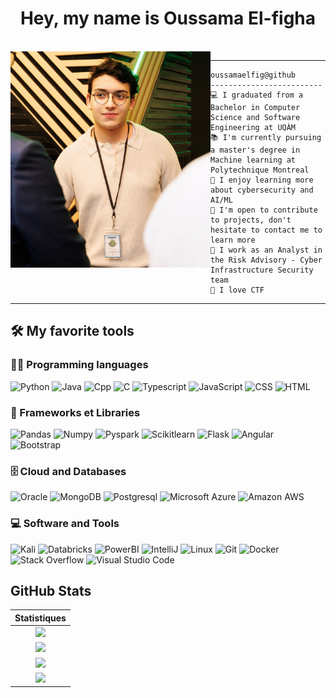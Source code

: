 <h1 align="center">Hey, my name is Oussama El-figha</h1>

<br/>

<img align="left" src="https://github.com/oussamaelfig/oussamaelfig/blob/main/Cocktail_pic1.jpg" width="320" />
<hr>

```
oussamaelfig@github
-------------------------
💻 I graduated from a Bachelor in Computer Science and Software Engineering at UQÀM
📚 I'm currently pursuing a master's degree in Machine learning at Polytechnique Montreal
📝 I enjoy learning more about cybersecurity and AI/ML
🔭 I'm open to contribute to projects, don't hesitate to contact me to learn more
🌟 I work as an Analyst in the Risk Advisory - Cyber Infrastructure Security team
🚩 I love CTF
```

<hr>

## 🛠️ My favorite tools

### 👨‍💻 Programming languages

<p>
    <img alt="Python" src="https://img.shields.io/badge/Python%20-%2314354C.svg?logo=python&logoColor=white">
    <img alt="Java" src="https://img.shields.io/badge/Java-%23007396.svg?logo=java&logoColor=white">
    <img alt="Cpp" src="https://img.shields.io/badge/-%23659BD3.svg?logo=cplusplus&logoColor=white">
    <img alt="C" src="https://img.shields.io/badge/%20-%23659BD3.svg?logo=c&logoColor=white">
    <img alt="Typescript" src="https://img.shields.io/badge/Typescript%20-%232F74C0.svg?logo=typescript&logoColor=white">
    <img alt="JavaScript" src="https://img.shields.io/badge/JavaScript%20-%23F7DF1E.svg?logo=javascript&logoColor=black">
    <img alt="CSS" src="https://img.shields.io/badge/CSS%20-%231572B6.svg?logo=css3&logoColor=white">
    <img alt="HTML" src="https://img.shields.io/badge/HTML%20-%23E34F26.svg?logo=html5&logoColor=white">

### 🧰 Frameworks et Libraries

<p>
    <img alt="Pandas" src="https://img.shields.io/badge/Pandas-2C2D72?logo=pandas&logoColor=white">
    <img alt="Numpy" src="https://img.shields.io/badge/Numpy-777BB4?&logo=numpy&logoColor=white">
    <img alt="Pyspark" src="https://img.shields.io/badge/Apache_Spark-FFFFFF?&logo=apachespark&logoColor=#E35A16">
    <img alt="Scikitlearn" src="https://img.shields.io/badge/scikit_learn-F7931E?&logo=scikit-learn&logoColor=white">
    <img alt="Flask" src="https://img.shields.io/badge/Flask%20-%23000000.svg?logo=flask&logoColor=white">
    <img alt="Angular" src="https://img.shields.io/badge/Angular-DD0031?logo=angular&logoColor=white">
    <img alt="Bootstrap" src="https://img.shields.io/badge/Bootstrap-563D7C?logo=bootstrap&logoColor=white">

</p>

### 🗄️ Cloud and Databases

<p>
    <img alt="Oracle" src="https://img.shields.io/badge/Oracle-F80000?&logo=Oracle&logoColor=white)">
    <img alt="MongoDB" src="https://img.shields.io/badge/MongoDB-4EA94B?&logo=mongodb&logoColor=white">
    <img alt="Postgresql" src ="https://img.shields.io/badge/PostgreSQL-316192?&logo=postgresql&logoColor=white">
    <img alt="Microsoft Azure" src ="https://img.shields.io/badge/Microsoft_Azure-0089D6?logo=microsoft-azure&logoColor=white">
    <img alt="Amazon AWS" src ="https://img.shields.io/badge/Amazon_AWS-FF9900?&logo=amazonaws&logoColor=white">
</p>

### 💻 Software and Tools

<p>
    <img alt="Kali" src="https://img.shields.io/badge/Kali_Linux-557C94?&logo=kali-linux&logoColor=white">
    <img alt="Databricks" src="https://img.shields.io/badge/Databricks-FF3621?&logo=Databricks&logoColor=white">
    <img alt="PowerBI" src="https://img.shields.io/badge/PowerBI-F2C811?&logo=Power%20BI&logoColor=white">
    <img alt="IntelliJ" src="https://img.shields.io/badge/IntelliJ%20-%23000000.svg?logo=intellijidea&logoColor=white">
    <img alt="Linux" src="https://img.shields.io/badge/Linux-FCC624.svg?logo=linux&logoColor=white">
    <img alt="Git" src="https://img.shields.io/badge/Git%20-%23F05033.svg?logo=git&logoColor=white">
    <img alt="Docker" src="https://img.shields.io/badge/Docker%20-%232496ED.svg?logo=Docker&logoColor=white">
    <img alt="Stack Overflow" src="https://img.shields.io/badge/-Stack%20Overflow-FE7A16?logo=stack-overflow&logoColor=white">
    <img alt="Visual Studio Code" src="https://img.shields.io/badge/Visual%20Studio%20Code-0078d7.svg?logo=visual-studio-code&logoColor=white">
</p>

## GitHub Stats

|                                                                     Statistiques                                                                     |
|:------------------------------------------------------------------------------------------------------------------------------------------------------:|
| ![](https://activity-graph.herokuapp.com/graph?username=oussamaelfig&theme=react-dark&hide_border=true&area=true) |
| ![](https://github-readme-stats.vercel.app/api?username=oussamaelfig&show_icons=true&theme=algolia)              |
| ![](https://github-readme-streak-stats.herokuapp.com/?user=oussamaelfig&theme=algolia)                    |
| ![](https://github-readme-stats.vercel.app/api/top-langs/?username=oussamaelfig&langs_count=8&theme=algolia&layout=compact&custom_title=Langages%20que%20j%27utilise) |
